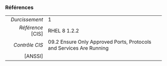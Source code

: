 ### Références

|                 |    |
|----------------:|:---|
|   *Durcissement*| 1 |
|*Référence* [CIS]| RHEL 8 1.2.2 |
|   *Contrôle CIS*| 09.2 Ensure Only Approved Ports, Protocols and Services Are Running |
|          [ANSSI]|  |
